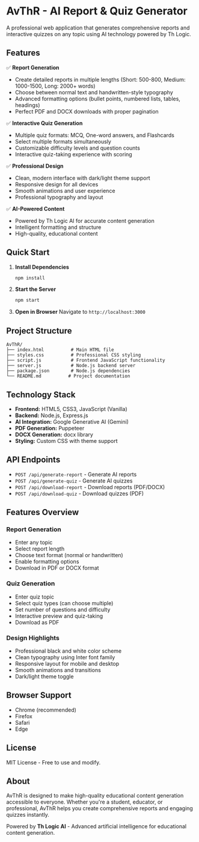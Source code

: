 # AvThR - AI Report & Quiz Generator

A professional web application that generates comprehensive reports and interactive quizzes on any topic using AI technology powered by Th Logic.

## Features

✅ **Report Generation**
- Create detailed reports in multiple lengths (Short: 500-800, Medium: 1000-1500, Long: 2000+ words)
- Choose between normal text and handwritten-style typography
- Advanced formatting options (bullet points, numbered lists, tables, headings)
- Perfect PDF and DOCX downloads with proper pagination

✅ **Interactive Quiz Generation**
- Multiple quiz formats: MCQ, One-word answers, and Flashcards
- Select multiple formats simultaneously
- Customizable difficulty levels and question counts
- Interactive quiz-taking experience with scoring

✅ **Professional Design**
- Clean, modern interface with dark/light theme support
- Responsive design for all devices
- Smooth animations and user experience
- Professional typography and layout

✅ **AI-Powered Content**
- Powered by Th Logic AI for accurate content generation
- Intelligent formatting and structure
- High-quality, educational content

## Quick Start

1. **Install Dependencies**
   ```bash
   npm install
   ```

2. **Start the Server**
   ```bash
   npm start
   ```

3. **Open in Browser**
   Navigate to `http://localhost:3000`

## Project Structure

```
AvThR/
├── index.html          # Main HTML file
├── styles.css          # Professional CSS styling
├── script.js           # Frontend JavaScript functionality
├── server.js           # Node.js backend server
├── package.json        # Node.js dependencies
└── README.md          # Project documentation
```

## Technology Stack

- **Frontend:** HTML5, CSS3, JavaScript (Vanilla)
- **Backend:** Node.js, Express.js
- **AI Integration:** Google Generative AI (Gemini)
- **PDF Generation:** Puppeteer
- **DOCX Generation:** docx library
- **Styling:** Custom CSS with theme support

## API Endpoints

- `POST /api/generate-report` - Generate AI reports
- `POST /api/generate-quiz` - Generate AI quizzes
- `POST /api/download-report` - Download reports (PDF/DOCX)
- `POST /api/download-quiz` - Download quizzes (PDF)

## Features Overview

### Report Generation
- Enter any topic
- Select report length
- Choose text format (normal or handwritten)
- Enable formatting options
- Download in PDF or DOCX format

### Quiz Generation  
- Enter quiz topic
- Select quiz types (can choose multiple)
- Set number of questions and difficulty
- Interactive preview and quiz-taking
- Download as PDF

### Design Highlights
- Professional black and white color scheme
- Clean typography using Inter font family
- Responsive layout for mobile and desktop
- Smooth animations and transitions
- Dark/light theme toggle

## Browser Support

- Chrome (recommended)
- Firefox
- Safari
- Edge

## License

MIT License - Free to use and modify.

## About

AvThR is designed to make high-quality educational content generation accessible to everyone. Whether you're a student, educator, or professional, AvThR helps you create comprehensive reports and engaging quizzes instantly.

Powered by **Th Logic AI** - Advanced artificial intelligence for educational content generation.